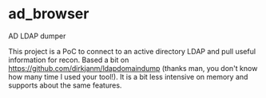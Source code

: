 # ad_browser
AD LDAP dumper

This project is a PoC to connect to an active directory LDAP and pull
useful information for recon. Based a bit on https://github.com/dirkjanm/ldapdomaindump (thanks man, you
don't know how many time I used your tool!). It is a bit less intensive on
memory and supports about the same features.
